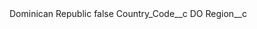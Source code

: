 <?xml version="1.0" encoding="UTF-8"?>
<CustomMetadata xmlns="http://soap.sforce.com/2006/04/metadata" xmlns:xsi="http://www.w3.org/2001/XMLSchema-instance" xmlns:xsd="http://www.w3.org/2001/XMLSchema">
    <label>Dominican Republic</label>
    <protected>false</protected>
    <values>
        <field>Country_Code__c</field>
        <value xsi:type="xsd:string">DO</value>
    </values>
    <values>
        <field>Region__c</field>
        <value xsi:nil="true"/>
    </values>
</CustomMetadata>
